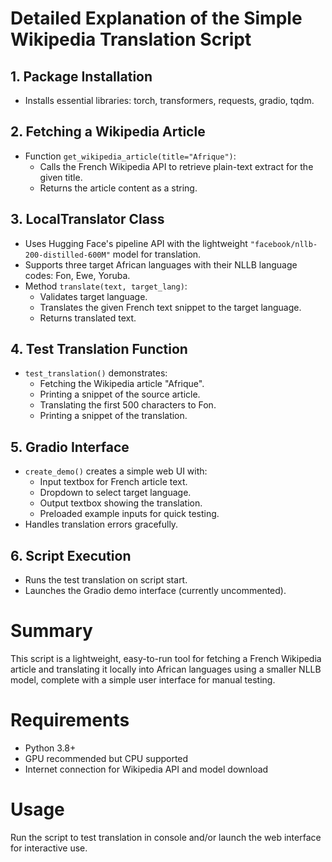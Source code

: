 # Detailed Explanation of the Simple Wikipedia Translation Script

## 1. Package Installation
- Installs essential libraries: torch, transformers, requests, gradio, tqdm.

## 2. Fetching a Wikipedia Article
- Function `get_wikipedia_article(title="Afrique")`:
  - Calls the French Wikipedia API to retrieve plain-text extract for the given title.
  - Returns the article content as a string.

## 3. LocalTranslator Class
- Uses Hugging Face's pipeline API with the lightweight `"facebook/nllb-200-distilled-600M"` model for translation.
- Supports three target African languages with their NLLB language codes: Fon, Ewe, Yoruba.
- Method `translate(text, target_lang)`:
  - Validates target language.
  - Translates the given French text snippet to the target language.
  - Returns translated text.

## 4. Test Translation Function
- `test_translation()` demonstrates:
  - Fetching the Wikipedia article "Afrique".
  - Printing a snippet of the source article.
  - Translating the first 500 characters to Fon.
  - Printing a snippet of the translation.

## 5. Gradio Interface
- `create_demo()` creates a simple web UI with:
  - Input textbox for French article text.
  - Dropdown to select target language.
  - Output textbox showing the translation.
  - Preloaded example inputs for quick testing.
- Handles translation errors gracefully.

## 6. Script Execution
- Runs the test translation on script start.
- Launches the Gradio demo interface (currently uncommented).



# Summary
This script is a lightweight, easy-to-run tool for fetching a French Wikipedia article and translating it locally into African languages using a smaller NLLB model, complete with a simple user interface for manual testing.



# Requirements
- Python 3.8+
- GPU recommended but CPU supported
- Internet connection for Wikipedia API and model download



# Usage
Run the script to test translation in console and/or launch the web interface for interactive use.


